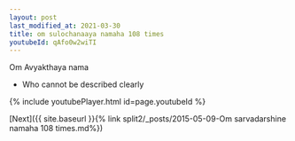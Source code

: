 ```yaml
---
layout: post
last_modified_at: 2021-03-30
title: om sulochanaaya namaha 108 times
youtubeId: qAfo0w2wiTI
---
```

 
 
Om Avyakthaya nama 
 
 -  Who cannot be described clearly 
 
  
 
  
 
 
 
 
 
 


{% include youtubePlayer.html id=page.youtubeId %}
 
[Next]({{ site.baseurl }}{% link  split2/_posts/2015-05-09-Om sarvadarshine namaha 108 times.md%})
 
